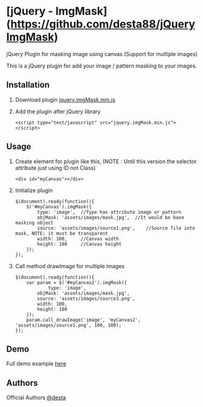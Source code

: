 [jQuery - ImgMask] (https://github.com/desta88/jQueryImgMask)
==========================================

jQuery Plugin for masking image using canvas (Support for multiple images)

This is a jQuery plugin for add your image / pattern masking to your images.


Installation
------------
1.	Download plugin [jquery.imgMask.min.js](https://raw.githubusercontent.com/desta88/jQueryImgMask/master/assets/js/jquery.imgMask.min.js)

2.	Add the plugin after jQuery library
	```
	<script type="text/javascript" src="jquery.imgMask.min.js"></script>
	```


Usage
------------
1.	Create element for plugin like this, (NOTE : Until this version the selector attribute just using ID not Class)
	```
	<div id="myCanvas"></div>
	```

2.	Initialize plugin
    ```
	$(document).ready(function(){
		$('#myCanvas').imgMask({
			type: 'image',	//Type has attribute image or pattern
			objMask: 'assets/images/mask.jpg',	//It would be base masking object
			source: 'assets/images/source1.png',	//Source file into mask, NOTE: it must be transparent
			width: 100, 	//Canvas width
			height: 100 	//Canvas height
		});
	});
	```
	
3.	Call method drawImage for multiple images
	```
	$(document).ready(function(){
		var param = $('#myCanvas2').imgMask({
    			type: 'image',
			objMask: 'assets/images/mask.jpg',
			source: 'assets/images/source3.png',
			width: 100,
			height: 100
		});
		param.call_drawImage('image', 'myCanvas2', 'assets/images/source1.png', 100, 100);
	});
	```


Demo
------------
Full demo example [here](http://api.mdesain.com/jQueryImgMask/)


Authors
------------
Official Authors [@desta](http://www.mdesain.com/)
